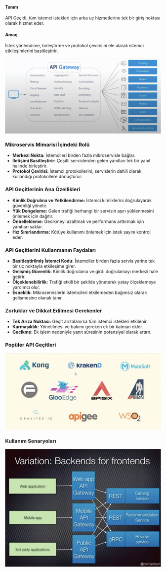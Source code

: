 #### Tanım

API Geçidi, tüm istemci istekleri için arka uç hizmetlerine tek bir giriş noktası olarak hizmet eder.

#### Amaç

İstek yönlendime, birleştirme ve protokol çevirisini ele alarak istemci etkileşimlerini basitleştirir.

![API Gateway](images/api-gatewway.png)

### Mikroservis Mimarisi İçindeki Rolü

- **Merkezi Nokta:** İstemcileri birden fazla mikroservisle bağlar.
- **İletişimi Basitleştirir:** Çeşitli servislerden gelen yanıtları tek bir yanıt halinde birleştirir.
- **Protokol Çevirisi:** İstemci protokollerini, servislerin dahili olarak kullandığı protokollere dönüştürür.

### API Geçitlerinin Ana Özellikleri

- **Kimlik Doğrulma ve Yetkilendirme:** İstemci kimliklerini doğrulayarak güvenliği yönetir.
- **Yük Dengeleme:** Gelen trafiği herhangi bir servisin aşırı yüklenmesini önlemek için dağıtır.
- **Önbellekleme:** Gecikmeyi azaltmak ve performans arttırmak için yanıtları saklar.
- **Hız Sınırlandırma:** Kötüye kullanımı önlemek için istek sayını kontrol eder.

### API Geçitlerini Kullanmanın Faydaları

- **Basitleştirilmiş İstemci Kodu:** İstemciler birden fazla servis yerine tek bir uç noktayla etkileşime girer.
- **Gelişmiş Güvenlik:** Kimlik doğrulama ve girdi doğrulamayı merkezi hale getirir.
- **Ölçeklenebilirlik:** Trafiği etkili bir şekilde yöneterek yatay ölçeklemeye yardımcı olur.
- **Esneklik:** Mikroservislerin istemcileri etkilemeden bağımsız olarak gelişmesine olanak tanır.

### Zorluklar ve Dikkat Edilmesi Gerekenler

- **Tek Arıza Noktası:** Geçit arızalanırsa tüm istemci istekleri etkilenir.
- **Karmaşıklık:** Yönetilmesi ve bakımı gereken ek bir katman ekler.
- **Gecikme:** Ek işlem nedeniyle yanıt süresinin potansiyel olarak artırır.


### Popüler API Geçitleri

![Popular API Gateway Products](images/popular-api-gateway-products.png)

### Kullanım Senaryoları

![API Gateway Use Case Example](images/api-gateway-use-case-example.png)

